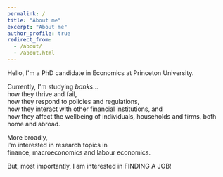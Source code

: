 ```yaml
---
permalink: /
title: "About me"
excerpt: "About me"
author_profile: true
redirect_from: 
  - /about/
  - /about.html
---
```


<p></p>

Hello, I'm a PhD candidate in Economics at Princeton University.

Currently, I'm studying *banks*...  
how they thrive and fail,  
how they respond to policies and regulations,  
how they interact with other financial institutions, and  
how they affect the wellbeing of individuals, households and firms, both home and abroad.

More broadly,  
I'm interested in research topics in  
finance, macroeconomics and labour economics.

But, most importantly, I am interested in FINDING A JOB!


<!--

<html>
<head>
<style>
</style>
</head>
<body>

<h2>References</h2>

 <div class="row" style="font-size:16px;display:flex;">
  <div class="column" style="float:left;width:30%;">
    <b style="font-weight:600;">Placement Director</b><br>
    <b style="font-weight:600;">Graduate Administrator</b>
  </div>
  <div class="column" style="float:left;width:20%;">
    Owen Zidar<br>
    Laura Hedden
  </div>
  <div class="column" style="float:left;width:20%;">
    <a href="tel:6092582791">(609) 258-2791</a><br>
    <a href="tel:6092584006">(609) 258-4006</a>
  </div>
  <div class="column" style="float:left;width:20%;">
    <a href = "mailto: ozidar@princeton.edu">ozidar@princeton.edu</a><br>
    <a href = "mailto: lhedden@princeton.edu">lhedden@princeton.edu</a>
  </div>
 </div> 

 <br>

 <div class="row" style="font-size:16px;display:flex;">
  <div class="column" style="float:left;width:34%;">
  <b style="font-weight:600;">Atif R. Mian</b> (main advisor)<br>
  Department of Economics<br>
  Princeton University<br>
  <a href="tel:6092586718">(609) 258-6718</a><br>
  <a href = "mailto: atif@princeton.edu">atif@princeton.edu</a><br>
  <a href="https://atif.scholar.princeton.edu/" target="_blank">Website</a>
  </div>

  <div class="column" style="float:left;width:33%;">
  <b style="font-weight:600;">Wei Xiong</b><br>
  Department of Economics<br>
  Princeton University<br>
  <a href="tel:6092580282">(609) 258-0282</a><br>
  <a href = "mailto: wxiong@princeton.edu">wxiong@princeton.edu</a><br>
  <a href="http://wxiong.mycpanel.princeton.edu/" target="_blank">Website</a>
  </div>

  <div class="column" style="float:left;width:33%;">
  <b style="font-weight:600;">Motohiro Yogo</b><br>
  Department of Economics<br>
  Princeton University<br>
  <a href="tel:6092584467">(609) 258-4467</a><br>
  <a href = "mailto: myogo@princeton.edu">myogo@princeton.edu</a><br>
  <a href="https://sites.google.com/site/motohiroyogo/" target="_blank">Website</a>
  </div>
</div> 

</body>
</html>

-->